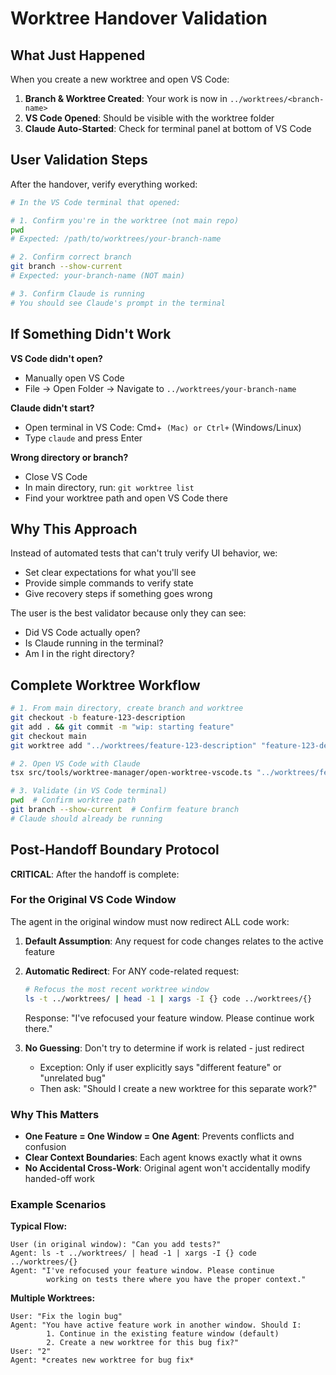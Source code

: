 # Worktree Handover Validation

## What Just Happened

When you create a new worktree and open VS Code:

1. **Branch & Worktree Created**: Your work is now in `../worktrees/<branch-name>`
2. **VS Code Opened**: Should be visible with the worktree folder
3. **Claude Auto-Started**: Check for terminal panel at bottom of VS Code

## User Validation Steps

After the handover, verify everything worked:

```bash
# In the VS Code terminal that opened:

# 1. Confirm you're in the worktree (not main repo)
pwd
# Expected: /path/to/worktrees/your-branch-name

# 2. Confirm correct branch
git branch --show-current
# Expected: your-branch-name (NOT main)

# 3. Confirm Claude is running
# You should see Claude's prompt in the terminal
```

## If Something Didn't Work

**VS Code didn't open?**
- Manually open VS Code
- File → Open Folder → Navigate to `../worktrees/your-branch-name`

**Claude didn't start?**
- Open terminal in VS Code: Cmd+` (Mac) or Ctrl+` (Windows/Linux)
- Type `claude` and press Enter

**Wrong directory or branch?**
- Close VS Code
- In main directory, run: `git worktree list`
- Find your worktree path and open VS Code there

## Why This Approach

Instead of automated tests that can't truly verify UI behavior, we:
- Set clear expectations for what you'll see
- Provide simple commands to verify state
- Give recovery steps if something goes wrong

The user is the best validator because only they can see:
- Did VS Code actually open?
- Is Claude running in the terminal?
- Am I in the right directory?

## Complete Worktree Workflow

```bash
# 1. From main directory, create branch and worktree
git checkout -b feature-123-description
git add . && git commit -m "wip: starting feature"
git checkout main
git worktree add "../worktrees/feature-123-description" "feature-123-description"

# 2. Open VS Code with Claude
tsx src/tools/worktree-manager/open-worktree-vscode.ts "../worktrees/feature-123-description"

# 3. Validate (in VS Code terminal)
pwd  # Confirm worktree path
git branch --show-current  # Confirm feature branch
# Claude should already be running
```

## Post-Handoff Boundary Protocol

**CRITICAL**: After the handoff is complete:

### For the Original VS Code Window

The agent in the original window must now redirect ALL code work:

1. **Default Assumption**: Any request for code changes relates to the active feature
2. **Automatic Redirect**: For ANY code-related request:
   ```bash
   # Refocus the most recent worktree window
   ls -t ../worktrees/ | head -1 | xargs -I {} code ../worktrees/{}
   ```
   Response: "I've refocused your feature window. Please continue work there."

3. **No Guessing**: Don't try to determine if work is related - just redirect
   - Exception: Only if user explicitly says "different feature" or "unrelated bug"
   - Then ask: "Should I create a new worktree for this separate work?"

### Why This Matters

- **One Feature = One Window = One Agent**: Prevents conflicts and confusion
- **Clear Context Boundaries**: Each agent knows exactly what it owns
- **No Accidental Cross-Work**: Original agent won't accidentally modify handed-off work

### Example Scenarios

**Typical Flow:**
```
User (in original window): "Can you add tests?"
Agent: ls -t ../worktrees/ | head -1 | xargs -I {} code ../worktrees/{}
Agent: "I've refocused your feature window. Please continue 
        working on tests there where you have the proper context."
```

**Multiple Worktrees:**
```
User: "Fix the login bug"
Agent: "You have active feature work in another window. Should I:
        1. Continue in the existing feature window (default)
        2. Create a new worktree for this bug fix?"
User: "2"
Agent: *creates new worktree for bug fix*
```